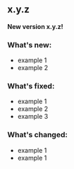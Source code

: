 ## x.y.z

**New version x.y.z!**

### What's new:

- example 1
- example 2

### What's fixed:

- example 1
- example 2
- example 3

### What's changed:

- example 1
- example 1